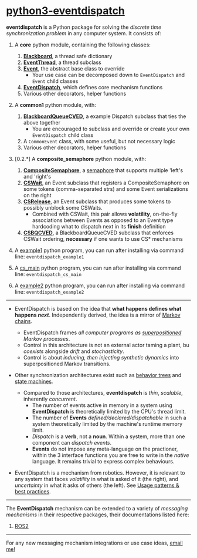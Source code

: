 # [python3-eventdispatch](https://github.com/cyan-at/eventdispatch)

**eventdispatch** is a Python package for solving the *discrete time synchronization problem* in any computer system. It consists of:

1. A **core** python module, containing the following classes:
    1. **[Blackboard](classes.md#blackboard)**, a thread safe dictionary
    2. **[EventThread](classes.md#eventthread)**, a thread subclass
    3. **[Event](classes.md#event)**, the abstract base class to override
        * Your use case can be decomposed down to `EventDispatch` and `Event` child classes
    4. **[EventDispatch](classes.md#eventdispatch)**, which defines core mechanism functions
    5. Various other decorators, helper functions
2. A **common1** python module, with:
    1. **[BlackboardQueueCVED](classes.md#blackboardqueuecved)**, a example Dispatch subclass that ties the above together
        * You are encouraged to subclass and override or create your own `EventDispatch` child class
    2. A `CommonEvent` class, with some useful, but not necessary logic
    3. Various other decorators, helper functions
3. [0.2.\*] A **composite_semaphore** python module, with:
    1. **[CompositeSemaphore](classes.md#compositesemaphore)**, a <a href="https://en.wikipedia.org/wiki/Semaphore_(programming)">semaphore</a> that supports multiple 'left's and 'right's
    2. **[CSWait](classes.md#cswait)**, an Event subclass that registers a CompositeSemaphore on some tokens (comma-separated strs) and some Event serializations on the right 
    3. **[CSRelease](classes.md#csrelease)**, an Event subclass that produces some tokens to possibly unblock some CSWaits.
        * Combined with CSWait, this pair allows **volatility**, on-the-fly associations between Events as opposed to an Event type hardcoding what to dispatch next in its **finish** definition
    4. **[CSBQCVED](classes.md#csvbqcved)**, a BlackboardQueueCVED subclass that enforces CSWait ordering, **necessary** if one wants to use CS* mechanisms


3. A <a href="https://github.com/cyan-at/eventdispatch/blob/main/python3/eventdispatch/eventdispatch/example1.py" target="_blank">example1</a> python program, you can run after installing via command line: `eventdispatch_example1`
4. A <a href="https://github.com/cyan-at/eventdispatch/blob/main/python3/eventdispatch/eventdispatch/composite_semaphore.py" target="_blank">cs_main</a> python program, you can run after installing via command line: `eventdispatch_cs_main`
5. A <a href="https://github.com/cyan-at/eventdispatch/blob/main/python3/eventdispatch/eventdispatch/example2.py" target="_blank">example2</a> python program, you can run after installing via command line: `eventdispatch_example2`

---

* EventDispatch is based on the idea that **what happens defines what happens *next***. Independently derived, the idea is a mirror of <a href="https://en.wikipedia.org/wiki/Markov_chain">Markov chains</a>.
    * EventDispatch frames *all computer programs as <a href="https://en.wikipedia.org/wiki/Kolmogorov%E2%80%93Arnold_representation_theorem">superpositioned</a> Markov processes*.
    * Control in this architecture is not an external actor taming a plant, bu *coexists* alongside *drift* and *stochasticity*.
    * Control is about *inducing, then injecting synthetic dynamics* into superpositioned Markov transitions.

* Other synchronization architectures exist such as <a href="https://en.wikipedia.org/wiki/Behavior_tree_(artificial_intelligence,_robotics_and_control)" target="_blank">behavior trees</a> and <a href="https://en.wikipedia.org/wiki/Finite-state_machine" target="_blank">state machines</a>.
    * Compared to those architectures, **eventdispatch** is *thin*, *scalable*, inherently *concurrent*.
        * The number of events active in memory in a system using **EventDispatch** is theoretically limited by the CPU's thread limit.
        * The number of **Events** *defined/declared/dispatchable* in such a system theoretically limited by the machine's runtime memory limit.
        * *Dispatch* is a **verb**, not a **noun**. Within a system, more than one component can *dispatch events*.
        * **Events** do not impose any meta-language on the practioner, within the 3 interface functions you are free to write in the *native* language. It remains trivial to express complex behaviours.

* EventDispatch is a mechanism from robotics. However, it is relevant to any system that faces *volatility* in what is asked of it (the right), and *uncertainty* in what it asks of others (the left).  See [Usage patterns & best practices](usage.md).

---

The **EventDispatch** mechanism can be extended to a variety of *messaging mechanisms* in their respective packages, their documentations listed here:

1. [ROS2](https://eventdispatch-ros2.readthedocs.io/en/latest/)

---

For any new messaging mechanism integrations or use case ideas, <a href="mailto:cyanatg@gmail.com">email me!</a>